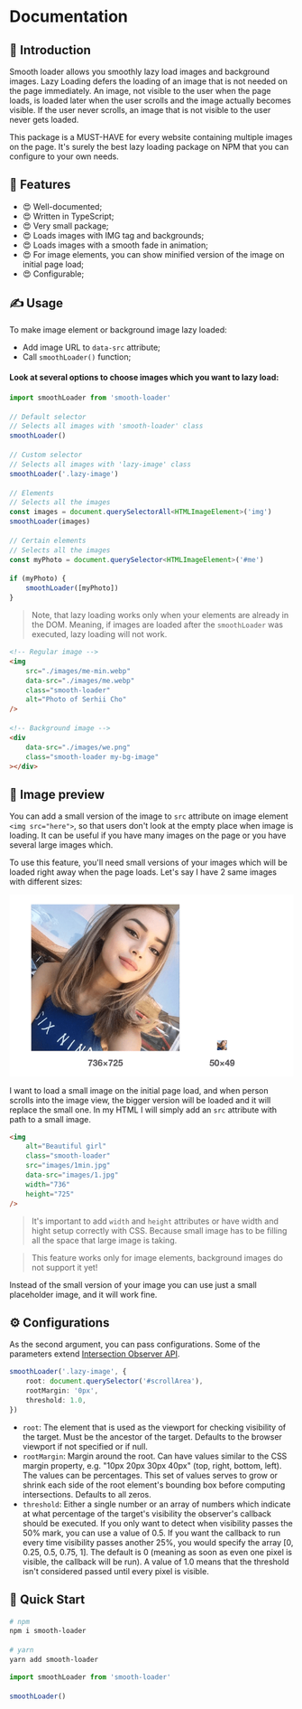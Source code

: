 # Documentation

## 👋 Introduction

Smooth loader allows you smoothly lazy load images and background images. Lazy Loading defers the loading of an image that is not needed on the page immediately. An image, not visible to the user when the page loads, is loaded later when the user scrolls and the image actually becomes visible. If the user never scrolls, an image that is not visible to the user never gets loaded.

This package is a MUST-HAVE for every website containing multiple images on the page. It's surely the best lazy loading package on NPM that you can configure to your own needs.

## 🎁 Features

- 😍 Well-documented;
- 😍 Written in TypeScript;
- 😍 Very small package;
- 😍 Loads images with IMG tag and backgrounds;
- 😍 Loads images with a smooth fade in animation;
- 😍 For image elements, you can show minified version of the image on initial page load;
- 😍 Configurable;

## ✍️ Usage

To make image element or background image lazy loaded:
- Add image URL to `data-src` attribute;
- Call `smoothLoader()` function;

#### Look at several options to choose images which you want to lazy load:

```js
import smoothLoader from 'smooth-loader'

// Default selector
// Selects all images with 'smooth-loader' class
smoothLoader()

// Custom selector
// Selects all images with 'lazy-image' class
smoothLoader('.lazy-image')

// Elements
// Selects all the images
const images = document.querySelectorAll<HTMLImageElement>('img')
smoothLoader(images)

// Certain elements
// Selects all the images
const myPhoto = document.querySelector<HTMLImageElement>('#me')

if (myPhoto) {
    smoothLoader([myPhoto])
}
```

> Note, that lazy loading works only when your elements are already in the DOM. Meaning, if images are loaded after the `smoothLoader` was executed, lazy loading will not work.

```html
<!-- Regular image -->
<img
    src="./images/me-min.webp"
    data-src="./images/me.webp"
    class="smooth-loader"
    alt="Photo of Serhii Cho"
/>

<!-- Background image -->
<div
    data-src="./images/we.png"
    class="smooth-loader my-bg-image"
></div>
```

## 🌄 Image preview

You can add a small version of the image to `src` attribute on image element `<img src="here">`, so that users don't look at the empty place when image is loading. It can be useful if you have many images on the page or you have several large images which.

To use this feature, you'll need small versions of your images which will be loaded right away when the page loads. Let's say I have 2 same images with different sizes:

![Big and small images](images/big-and-small-images.png)

I want to load a small image on the initial page load, and when person scrolls into the image view, the bigger version will be loaded and it will replace the small one. In my HTML I will simply add an `src` attribute with path to a small image.

```html
<img
    alt="Beautiful girl"
    class="smooth-loader"
    src="images/1min.jpg"
    data-src="images/1.jpg"
    width="736"
    height="725"
/>
```

> It's important to add `width` and `height` attributes or have width and hight setup correctly with CSS. Because small image has to be filling all the space that large image is taking.

> This feature works only for image elements, background images do not support it yet!

Instead of the small version of your image you can use just a small placeholder image, and it will work fine.

## ⚙️ Configurations

As the second argument, you can pass configurations. Some of the parameters extend [Intersection Observer API](https://developer.mozilla.org/en-US/docs/Web/API/Intersection_Observer_API).

```typescript
smoothLoader('.lazy-image', {
    root: document.querySelector('#scrollArea'),
    rootMargin: '0px',
    threshold: 1.0,
})
```

- `root`: The element that is used as the viewport for checking visibility of the target. Must be the ancestor of the target. Defaults to the browser viewport if not specified or if null.
- `rootMargin`: Margin around the root. Can have values similar to the CSS margin property, e.g. "10px 20px 30px 40px" (top, right, bottom, left). The values can be percentages. This set of values serves to grow or shrink each side of the root element's bounding box before computing intersections. Defaults to all zeros.
- `threshold`: Either a single number or an array of numbers which indicate at what percentage of the target's visibility the observer's callback should be executed. If you only want to detect when visibility passes the 50% mark, you can use a value of 0.5. If you want the callback to run every time visibility passes another 25%, you would specify the array [0, 0.25, 0.5, 0.75, 1]. The default is 0 (meaning as soon as even one pixel is visible, the callback will be run). A value of 1.0 means that the threshold isn't considered passed until every pixel is visible.

## 🚀 Quick Start

```bash
# npm
npm i smooth-loader

# yarn
yarn add smooth-loader
```

```js
import smoothLoader from 'smooth-loader'

smoothLoader()
```